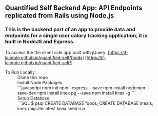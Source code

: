 ## Quantified Self Backend App: API Endpoints replicated from Rails using Node.js

### This is the backend part of an app to provide data and endpoints for a single user calory tracking application; it is built in NodeJS and Express. 
To access the the client side app built with jQuery: [https://jf-lalonde.github.io/quantified-self/foods] [https://jf-lalonde.github.io/quantified-self/] 

<dl>
  <dt>To Run Locally</dt>
  <dd>Clone this repo</dd>
  <dd>Install Node Packages</dd>
  <dd> ```javascript
  npm init
  npm i express --save
  npm install nodemon --save-dev
  npm install knex pg --save
  npm install knex -g 
  ``` 
  <dd>Setup Database</dd>
  <dd> ```SQL
  $ psql
  CREATE DATABASE foods;
  CREATE DATABASE meals;
  knex migrate:latest
  knex seed:run
  ```
</dl>
